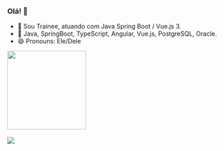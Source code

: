 ### Olá! 👋

- 🔭 Sou Trainee, atuando com Java Spring Boot / Vue.js 3.
- 🌱 Java, SpringBoot, TypeScript, Angular, Vue.js, PostgreSQL, Oracle.
- 😄 Pronouns: Ele/Dele

<div>
  <a href="https://github.com/santullo">
  <img height="180em" src="https://github-readme-stats.vercel.app/api?username=santullo&show_icons=true&theme=dark&include_all_commits=true&count_private=true"/>
</div>
<br>
<div>
  <a href="https://www.linkedin.com/in/gabriel-santullo-rocha/" target="_blank"><img src="https://img.shields.io/badge/-LinkedIn-%230077B5?style=for-the-badge&logo=linkedin&logoColor=white" target="_blank"></a> 
</div>
